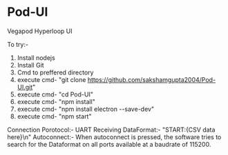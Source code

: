 # Pod-UI
Vegapod Hyperloop UI

To try:-
1. Install nodejs
2. Install Git
3. Cmd to preffered directory
4. execute cmd- "git clone https://github.com/sakshamgupta2004/Pod-UI.git"
5. execute cmd- "cd Pod-UI"
6. execute cmd- "npm install"
7. execute cmd- "npm install electron --save-dev"
8. execute cmd- "npm start"


Connection Porotocol:- UART
Receiving DataFormat:- "START:{CSV data here}\n"
Autoconnect:- When autoconnect is pressed, the software tries to search for the Dataformat on all ports available at a baudrate of 115200.
